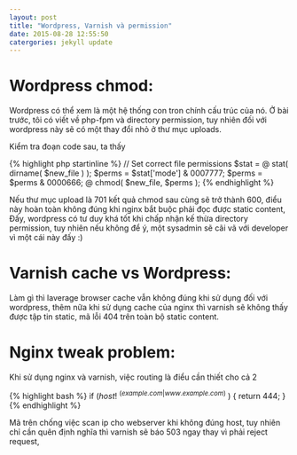 ```yaml
---
layout: post
title: "Wordpress, Varnish và permission"
date: 2015-08-28 12:55:50
catergories: jekyll update
---
```

# Wordpress chmod:

Wordpress có thể xem là một hệ thống con tron chính cấu trúc của nó. Ở
bài trước, tôi có viết về php-fpm và directory permission, tuy nhiên đối
với wordpress này sẽ có một thay đổi nhỏ ở thư mục uploads.

Kiểm tra đoạn code sau, ta thấy

{% highlight php startinline %}
// Set correct file permissions
$stat = @ stat( dirname( $new_file ) );
$perms = $stat['mode'] & 0007777;
$perms = $perms & 0000666;
@ chmod( $new_file, $perms );
{% endhighlight %}

Nếu thư mục upload là 701 kết quả chmod sau cùng sẽ trở thành 600, điểu
này hoàn toàn không đúng khi nginx bắt buộc phải đọc được static
content,
Đấy, wordpress có tư duy khá tốt khi chấp nhận kế thừa directory
permission, tuy nhiên nếu không để ý, một sysadmin sẽ cãi vã với
developer vì một cái này đấy :)

# Varnish cache vs Wordpress:

Làm gì thì laverage browser cache vẫn không đúng khi sử dụng đối với
wordpress, thêm nữa khi sử dụng cache của nginx thì varnish sẽ không
thấy được tập tin static, mã lỗi 404 trên toàn bộ static content.

# Nginx tweak problem:

Khi sử dụng nginx và varnish, việc routing là điểu cần thiết cho cả 2

{% highlight bash %}
if ($host !~ ^(example.com|www.example.com)$ ) {
          return 444;
}
{% endhighlight %}

Mã trên chống việc scan ip cho webserver khi không đúng host, tuy nhiên
chỉ cần quên định nghĩa thì varnish sẽ báo 503 ngay thay vì phải reject
request,
